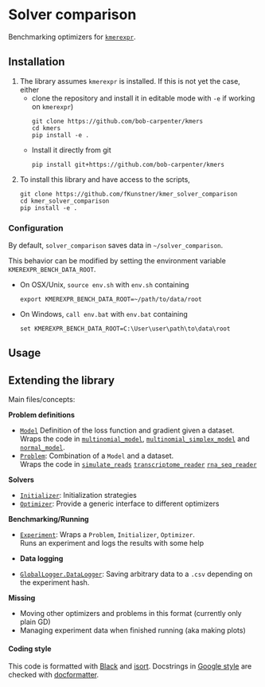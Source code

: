 # Solver comparison

Benchmarking optimizers for 
[`kmerexpr`](https://github.com/bob-carpenter/kmers).

## Installation 

1. The library assumes `kmerexpr` is installed. 
    If this is not yet the case, either 
    - clone the repository and install it in editable mode with `-e` if working on `kmerexpr`)
        ```
        git clone https://github.com/bob-carpenter/kmers
        cd kmers 
        pip install -e . 
        ```
    - Install it directly from git 
        ```
        pip install git+https://github.com/bob-carpenter/kmers
        ```
2. To install this library and have access to the scripts, 
    ```
    git clone https://github.com/fKunstner/kmer_solver_comparison
    cd kmer_solver_comparison
    pip install -e . 
    ```

### Configuration 
By default, `solver_comparison` saves data in `~/solver_comparison`.

This behavior can be modified by setting the environment variable
`KMEREXPR_BENCH_DATA_ROOT`.
- On OSX/Unix, `source env.sh` with `env.sh` containing
  ```
  export KMEREXPR_BENCH_DATA_ROOT=~/path/to/data/root
  ```
- On Windows, `call env.bat` with `env.bat` containing
  ```
  set KMEREXPR_BENCH_DATA_ROOT=C:\User\user\path\to\data\root
  ```


## Usage



## Extending the library

Main files/concepts: 

**Problem definitions**
- [`Model`](src/solver_comparison/problem/model.py) 
  Definition of the loss function and gradient given a dataset.  
  Wraps the code in
  [`multinomial_model`](../multinomial_model.py),
  [`multinomial_simplex_model`](../multinomial_simplex_model.py) 
  and [`normal_model`](../normal_model.py).
- [`Problem`](src/solver_comparison/problem/problem.py): Combination of a `Model` and a dataset.   
  Wraps the code in
  [`simulate_reads`](../simulate_reads.py) 
  [`transcriptome_reader`](../transcriptome_reader.py) 
  [`rna_seq_reader`](../rna_seq_reader.py) 

**Solvers**
- [`Initializer`](src/solver_comparison/solvers/initializer.py): Initialization strategies
- [`Optimizer`](src/solver_comparison/solvers/optimizer.py): Provide a generic interface to different optimizers

**Benchmarking/Running**
- [`Experiment`](src/solver_comparison/experiment.py): Wraps a `Problem`, `Initializer`, `Optimizer`.  
  Runs an experiment and logs the results with some help 

- **Data logging**
- [`GlobalLogger.DataLogger`](src/solver_comparison/logging/datalogger.py): 
  Saving arbitrary data to a `.csv` depending on the experiment hash. 

**Missing** 
- Moving other optimizers and problems in this format (currently only plain GD)
- Managing experiment data when finished running (aka making plots)

#### Coding style 

This code is formatted with 
[Black](https://github.com/psf/black) and 
[isort](https://github.com/PyCQA/isort).
Docstrings in 
[Google style](https://google.github.io/styleguide/pyguide.html#s3.8.1-comments-in-doc-strings)
are checked with
[docformatter](https://github.com/PyCQA/docformatter).

